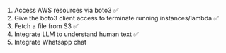 1. Access AWS resources via boto3 ✅
2. Give the boto3 client access to terminate running instances/lambda ✅
3. Fetch a file from S3 ✅
4. Integrate LLM to understand human text ✅
5. Integrate Whatsapp chat 